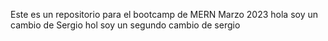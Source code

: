 Este es un repositorio para el bootcamp de MERN Marzo 2023
hola soy un cambio de Sergio 
hol soy un segundo cambio de sergio